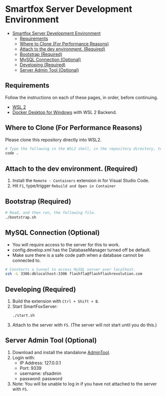 # Smartfox Server Development Environment

- [Smartfox Server Development Environment](#smartfox-server-development-environment)
  - [Requirements](#requirements)
  - [Where to Clone (For Performance Reasons)](#where-to-clone-for-performance-reasons)
  - [Attach to the dev environment. (Required)](#attach-to-the-dev-environment-required)
  - [Bootstrap (Required)](#bootstrap-required)
  - [MySQL Connection (Optional)](#mysql-connection-optional)
  - [Developing (Required)](#developing-required)
  - [Server Admin Tool (Optional)](#server-admin-tool-optional)

## Requirements

Follow the instructions on each of these pages, in order, before continuing.

- [WSL 2](https://docs.microsoft.com/en-us/windows/wsl/install-win10)
- [Docker Desktop for Windows](https://docs.docker.com/docker-for-windows/install/) with WSL 2 Backend.

## Where to Clone (For Performance Reasons)

Please clone this repository directly into WSL2.
```zsh
# Type the following in the WSL2 shell, in the repository directory, to continue.
code .
```

## Attach to the dev environment. (Required)

1. Install the `Remote - Containers` extension in for Visual Studio Code.
1. Hit `F1`, type/trigger `Rebuild and Open in Container`

## Bootstrap (Required)

```zsh
# Read, and then run, the following file.
./bootstrap.sh
```

## MySQL Connection (Optional)

- You will require access to the server for this to work.
- config.develop.xml has the DatabaseManager turned off be default.
- Make sure there is a safe code path when a database cannot be connected to.

```zsh
# Conntects a tunnel to access MySQL server over localhost.
ssh -L 3306:dblocalhost:3306 flashfla@flashflashrevolution.com
```

## Developing (Required)

1. Build the extension with `Ctrl + Shift + B`.
1. Start SmartFoxServer:
    ```zsh
    ./start.sh
    ```
1. Attach to the server with `F5`. (The server will not start until you do this.)

## Server Admin Tool (Optional)

1. Download and install the standalone [AdminTool](https://www.smartfoxserver.com/download/sfs2x#p=extras).
1. Login with:
    - IP Address: 127.0.0.1
    - Port: 9339
    - username: sfsadmin
    - password: password
1. Note: You will be unable to log in if you have not attached to the server with `F5`.
